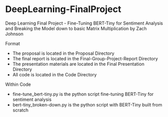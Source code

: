 # DeepLearning-FinalProject
Deep Learning Final Project - Fine-Tuning BERT-Tiny for Sentiment Analysis and Breaking the Model down to basic Matrix Multiplication
by Zach Johnson

Format
  - The proposal is located in the Proposal Directory
  - The final report is located in the Final-Group-Project-Report Directory
  - The presentation materials are located in the Final Presentation Directory
  - All code is located in the Code Directory

Within Code
  - fine-tune_bert-tiny.py is the python script fine-tuning BERT-Tiny for sentiment analysis
  - bert-tiny_broken-down.py is the python script with BERT-Tiny built from scratch
